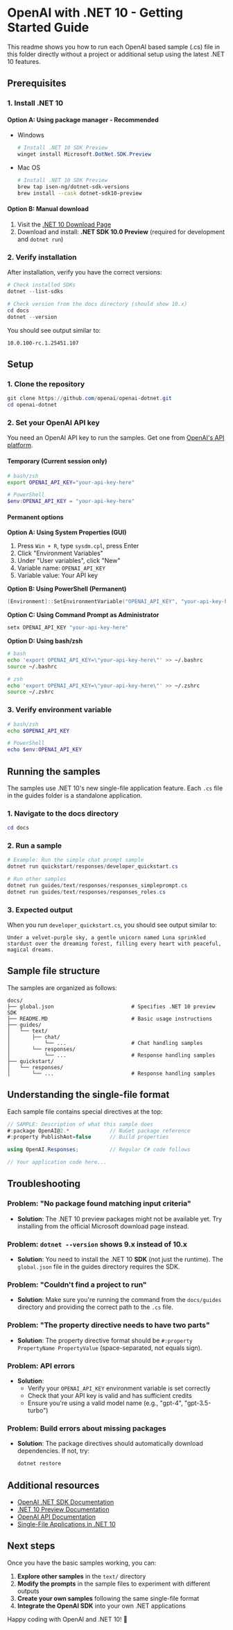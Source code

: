 # OpenAI with .NET 10 - Getting Started Guide

This readme shows you how to run each OpenAI based sample (.cs) file in this folder directly without a project or additional setup using the latest .NET 10 features.

## Prerequisites

### 1. Install .NET 10

#### Option A: Using package manager - Recommended

- Windows

    ```powershell
    # Install .NET 10 SDK Preview
    winget install Microsoft.DotNet.SDK.Preview
    ```

- Mac OS

    ```bash
    # Install .NET 10 SDK Preview
    brew tap isen-ng/dotnet-sdk-versions
    brew install --cask dotnet-sdk10-preview
    ```

#### Option B: Manual download

1. Visit the [.NET 10 Download Page](https://dotnet.microsoft.com/download/dotnet/10.0)
1. Download and install: **.NET SDK 10.0 Preview** (required for development and `dotnet run`)

### 2. Verify installation

After installation, verify you have the correct versions:

```powershell
# Check installed SDKs
dotnet --list-sdks

# Check version from the docs directory (should show 10.x)
cd docs
dotnet --version
```

You should see output similar to:

```text
10.0.100-rc.1.25451.107
```

## Setup

### 1. Clone the repository

```powershell
git clone https://github.com/openai/openai-dotnet.git
cd openai-dotnet
```

### 2. Set your OpenAI API key

You need an OpenAI API key to run the samples. Get one from [OpenAI's API platform](https://platform.openai.com/api-keys).

#### Temporary (Current session only)

```bash
# bash/zsh
export OPENAI_API_KEY="your-api-key-here"
```

```powershell
# PowerShell
$env:OPENAI_API_KEY = "your-api-key-here"
```

#### Permanent options

**Option A: Using System Properties (GUI)**

1. Press `Win + R`, type `sysdm.cpl`, press Enter
2. Click "Environment Variables"
3. Under "User variables", click "New"
4. Variable name: `OPENAI_API_KEY`
5. Variable value: Your API key

**Option B: Using PowerShell (Permanent)**

```powershell
[Environment]::SetEnvironmentVariable("OPENAI_API_KEY", "your-api-key-here", "User")
```

**Option C: Using Command Prompt as Administrator**

```cmd
setx OPENAI_API_KEY "your-api-key-here"
```

**Option D: Using bash/zsh**

```bash
# bash
echo 'export OPENAI_API_KEY=\"your-api-key-here\"' >> ~/.bashrc
source ~/.bashrc
```

```bash
# zsh
echo 'export OPENAI_API_KEY=\"your-api-key-here\"' >> ~/.zshrc
source ~/.zshrc
```

### 3. Verify environment variable

```bash
# bash/zsh
echo $OPENAI_API_KEY
```

```powershell
# PowerShell
echo $env:OPENAI_API_KEY
```

## Running the samples

The samples use .NET 10's new single-file application feature. Each `.cs` file in the guides folder is a standalone application.

### 1. Navigate to the docs directory

```powershell
cd docs
```

### 2. Run a sample

```powershell
# Example: Run the simple chat prompt sample
dotnet run quickstart/responses/developer_quickstart.cs

# Run other samples
dotnet run guides/text/responses/responses_simpleprompt.cs
dotnet run guides/text/responses/responses_roles.cs
```

### 3. Expected output

When you run `developer_quickstart.cs`, you should see output similar to:

```text
Under a velvet-purple sky, a gentle unicorn named Luna sprinkled stardust over the dreaming forest, filling every heart with peaceful, magical dreams.
```

## Sample file structure

The samples are organized as follows:

```text
docs/
├── global.json                         # Specifies .NET 10 preview SDK
├── README.MD                           # Basic usage instructions
├── guides/
│   └── text/
│       ├── chat/
│           └── ...                     # Chat handling samples
│       └── responses/
│           └── ...                     # Response handling samples
├── quickstart/
│   └── responses/
│       └── ...                         # Response handling samples
```

## Understanding the single-file format

Each sample file contains special directives at the top:

```csharp
// SAMPLE: Description of what this sample does
#:package OpenAI@2.*             // NuGet package reference
#:property PublishAot=false      // Build properties

using OpenAI.Responses;          // Regular C# code follows

// Your application code here...
```

## Troubleshooting

### Problem: "No package found matching input criteria"

- **Solution**: The .NET 10 preview packages might not be available yet. Try installing from the official Microsoft download page instead.

### Problem: `dotnet --version` shows 9.x instead of 10.x

- **Solution**: You need to install the .NET 10 **SDK** (not just the runtime). The `global.json` file in the guides directory requires the SDK.

### Problem: "Couldn't find a project to run"

- **Solution**: Make sure you're running the command from the `docs/guides` directory and providing the correct path to the `.cs` file.

### Problem: "The property directive needs to have two parts"

- **Solution**: The property directive format should be `#:property PropertyName PropertyValue` (space-separated, not equals sign).

### Problem: API errors

- **Solution**:
  - Verify your `OPENAI_API_KEY` environment variable is set correctly
  - Check that your API key is valid and has sufficient credits
  - Ensure you're using a valid model name (e.g., "gpt-4", "gpt-3.5-turbo")

### Problem: Build errors about missing packages

- **Solution**: The package directives should automatically download dependencies. If not, try:

  ```powershell
  dotnet restore
  ```

## Additional resources

- [OpenAI .NET SDK Documentation](https://github.com/openai/openai-dotnet)
- [.NET 10 Preview Documentation](https://docs.microsoft.com/dotnet/core/whats-new/dotnet-10)
- [OpenAI API Documentation](https://platform.openai.com/docs)
- [Single-File Applications in .NET 10](https://devblogs.microsoft.com/dotnet/announcing-dotnet-run-app/)

## Next steps

Once you have the basic samples working, you can:

1. **Explore other samples** in the `text/` directory
2. **Modify the prompts** in the sample files to experiment with different outputs
3. **Create your own samples** following the same single-file format
4. **Integrate the OpenAI SDK** into your own .NET applications

Happy coding with OpenAI and .NET 10! 🚀

